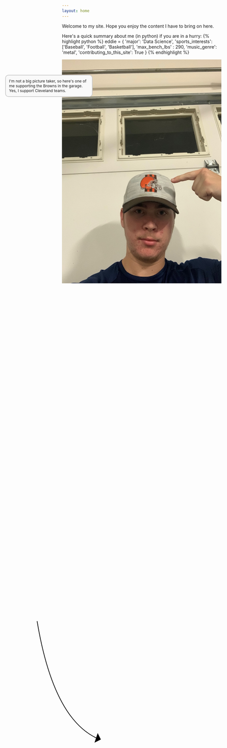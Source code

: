 ```yaml
---
layout: home
---
```


Welcome to my site. Hope you enjoy the content I have to bring on here.

Here's a quick summary about me (in python) if you are in a hurry:
{% highlight python %}
eddie = {
    'major': 'Data Science',
    'sports_interests': ['Baseball', 'Football', 'Basketball'],
    'max_bench_lbs' : 290,
    'music_genre': 'metal',
    'contributing_to_this_site': True
}
{% endhighlight %}

<div class="arrow-group">
    <img src = "/assets/img/Selfie.jpeg" width = "500" height = "700">
    <div class="arrow" style="position: absolute; left: -50px; top: 50%; transform: translateY(-50%);">
        <svg width="400" height="1000">
            <path d="M200,500 Q250,800 385,865" stroke="black" fill="transparent" stroke-width="2" />
            <polygon points="400,870 390,850 380,880" fill="black" />
        </svg>
        </div>
    <div class="arrow-desc" style="border: 2px solid #ccc; border-radius: 10px; background: #f9f9f9; padding: 10px; width: 250px;
        left: 50px; top: 290px; position: absolute;">
            <p style="margin: 0; font-size: 12px;">I'm not a big picture taker, so here's one of me supporting the Browns in the garage. Yes, I support Cleveland teams.</p>
    </div>
</div>
